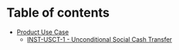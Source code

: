 # Table of contents

* [Product Use Case](README.md)
  * [INST-USCT-1 - Unconditional Social Cash Transfer](product-use-case/inst-usct-1-unconditional-social-cash-transfer.md)
